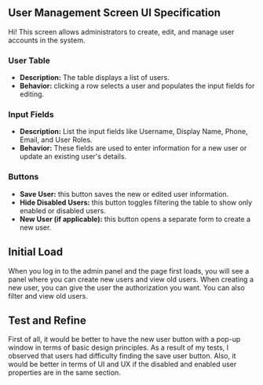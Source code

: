 ## User Management Screen UI Specification

Hi! This screen allows administrators to create, edit, and manage user accounts in the system.


### User Table

* **Description:**  The table displays a list of users.
* **Behavior:** clicking a row selects a user and populates the input fields for editing.

###   Input Fields

* **Description:**  List the input fields like Username, Display Name, Phone, Email, and User Roles.
* **Behavior:**  These fields are used to enter information for a new user or update an existing user's details.

### Buttons

* **Save User:**  this button saves the new or edited user information. 
* **Hide Disabled Users:**  this button toggles filtering the table to show only enabled or disabled users.
 * **New User (if applicable):**  this button opens a separate form to create a new user.

## Initial Load

When you log in to the admin panel and the page first loads, you will see a panel where you can create new users and view old users. When creating a new user, you can give the user the authorization you want. You can also filter and view old users.





## Test and Refine

First of all, it would be better to have the new user button with a pop-up window in terms of basic design principles.
As a result of my tests, I observed that users had difficulty finding the save user button. Also, it would be better in terms of UI and UX if the disabled and enabled user properties are in the same section.
